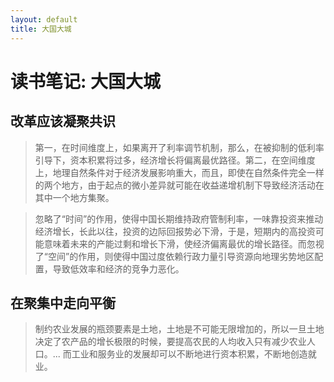 ```yaml
---
layout: default
title: 大国大城
---
```


# 读书笔记: 大国大城


## 改革应该凝聚共识

> 第一，在时间维度上，如果离开了利率调节机制，那么，在被抑制的低利率引导下，资本积累将过多，经济增长将偏离最优路径。第二，在空间维度上，地理自然条件对于经济发展影响重大，而且，即使在自然条件完全一样的两个地方，由于起点的微小差异就可能在收益递增机制下导致经济活动在其中一个地方集聚。
>



> 忽略了“时间”的作用，使得中国长期维持政府管制利率，一味靠投资来推动经济增长，长此以往，投资的边际回报势必下滑，于是，短期内的高投资可能意味着未来的产能过剩和增长下滑，使经济偏离最优的增长路径。而忽视了“空间”的作用，则使得中国过度依赖行政力量引导资源向地理劣势地区配置，导致低效率和经济的竞争力恶化。
>

## 在聚集中走向平衡

> 制约农业发展的瓶颈要素是土地，土地是不可能无限增加的，所以一旦土地决定了农产品的增长极限的时候，要提高农民的人均收入只有减少农业人口。... 而工业和服务业的发展却可以不断地进行资本积累，不断地创造就业。
>
